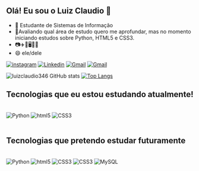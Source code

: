 ## Olá! Eu sou o Luiz Claudio 👋
- 🔭 Estudante de Sistemas de Informação
- 🌱Avaliando qual área de estudo quero me aprofundar, mas no momento iniciando estudos sobre Python, HTML5 e CSS3.
- 📷✈️🌳🖥️👨‍💻
- 😄 ele/dele

[![instagram](https://img.shields.io/badge/Instagram-E4405F?style=for-the-badge&logo=instagram&logoColor=white)](Https://instagram.com/luizclaudio346?igshid=YmMyMTA2M2Y)
[![Linkedin](https://img.shields.io/badge/LinkedIn-0077B5?style=for-the-badge&logo=linkedin&logoColor=white)](https://www.linkedin.com/in/luiz-claudio-da-silva-aguiar-filho/)
[![Gmail](https://img.shields.io/badge/Gmail-D14836?style=for-the-badge&logo=gmail&logoColor=white)](mailto:2022210220003@iesp.edu.br.com)
[![Gmail](https://img.shields.io/badge/Gmail-D14836?style=for-the-badge&logo=gmail&logoColor=white)](mailto:lfilho2017@gmail.com)

![luizclaudio346 GitHub stats](https://github-readme-stats.vercel.app/api?username=luizclaudio346&show_icons=true&theme=dark)
[![Top Langs](https://github-readme-stats.vercel.app/api/top-langs/?username=luizclaudio346&layout=compact&langs_count=7&theme=dark)](https://github.com/luizclaudio346/github-readme-stats)

## Tecnologias que eu estou estudando atualmente!

<div style="display: inline-block"><br/>
<img align="center" alt="Python" src="https://img.shields.io/badge/Python-3776AB?style=for-the-badge&logo=python&logoColor=white" />
<img align="center" alt="html5" src="https://img.shields.io/badge/HTML5-E34F26?style=for-the-badge&logo=html5&logoColor=white" />
<img align="center" alt="CSS3" src="https://img.shields.io/badge/CSS3-1572B6?style=for-the-badge&logo=css3&logoColor=white" />

</div><br/><br/>

## Tecnologias que pretendo estudar futuramente

<div style="display: inline-block"><br/>
<img align="center" alt="Python" src="https://img.shields.io/badge/JavaScript-F7DF1E?style=for-the-badge&logo=javascript&logoColor=black" />
<img align="center" alt="html5" src="https://img.shields.io/badge/TypeScript-007ACC?style=for-the-badge&logo=typescript&logoColor=white" />
<img align="center" alt="CSS3" src="https://img.shields.io/badge/PHP-777BB4?style=for-the-badge&logo=php&logoColor=white" />
<img align="center" alt="CSS3" src="https://img.shields.io/badge/React-20232A?style=for-the-badge&logo=react&logoColor=61DAFB" />
<img align="center" alt="MySQL" src="https://img.shields.io/badge/MySQL-005C84?style=for-the-badge&logo=mysql&logoColor=white" />
</div><br/><br/>
